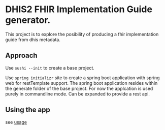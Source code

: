 # DHIS2 FHIR Implementation Guide generator.

This project is to explore the posibility of producing a fhir implementation guide from dhis metadata.

## Approach

Use `sushi --init` to create a base project.

Use `spring initializr` site to create a spring boot application with spring web for restTemplate support.
The spring boot application resides within the generate folder of the base project. 
For now the applcation is used purely in commandline mode.
Can be expanded to provide a rest api.

## Using the app
see [usage](USAGE.md)
